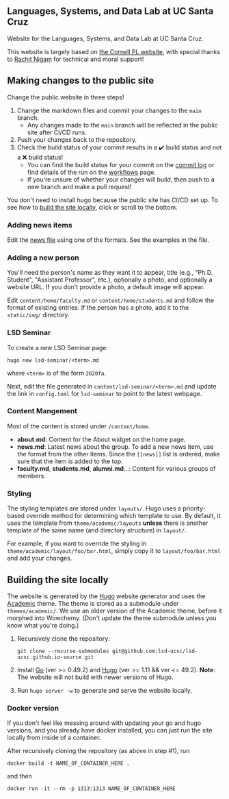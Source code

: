 Languages, Systems, and Data Lab at UC Santa Cruz
-------------------------------------------------

Website for the Languages, Systems, and Data Lab at UC Santa Cruz.

This website is largely based on [the Cornell PL website](https://github.com/cornell-pl/pl.cs.cornell.edu), with special thanks to 
[Rachit Nigam](https://rachitnigam.com) for technical and moral support!

## Making changes to the public site

Change the public website in three steps!

1. Change the markdown files and commit your changes to the `main` branch.
    * Any changes made to the `main` branch will be reflected in the public site after CI/CD runs.
1. Push your changes back to the repository.
1. Check the build status of your commit results in a :heavy_check_mark: build status and not a :x: build status!
    * You can find the build status for your commit
      on the [commit log](https://github.com/lsd-ucsc/lsd-ucsc.github.io-source/commits/main)
      or find details of the run on the [workflows](https://github.com/lsd-ucsc/lsd-ucsc.github.io-source/actions) page.
    * If you're unsure of whether your changes will build, then push to a new branch and make a pull request!

You don't need to install hugo because the public site has CI/CD set up. To see how to [build the site locally](#building-the-site-locally), click or scroll to the bottom.

### Adding news items

Edit the [news file][news] using one of the formats.
See the examples in the file.

[news]: content/home/news.md

### Adding a new person

You'll need the person's name as they want it to appear, title (e.g., "Ph.D. Student", "Assistant Professor", etc.), optionally a photo, and optionally a website URL.  If you don't provide a photo, a default image will appear.

Edit `content/home/faculty.md` or `content/home/students.md` and follow the format of existing entries.  If the person has a photo, add it to the `static/img/` directory.

### LSD Seminar

To create a new LSD Seminar page:

```
hugo new lsd-seminar/<term>.md
```

where `<term>` is of the form `2020fa`.

Next, edit the file generated in `content/lsd-seminar/<term>.md` and update the
link in `config.toml` for `lsd-seminar` to point to the latest webpage.

### Content Mangement

Most of the content is stored under `/content/home`.

- **about.md**: Content for the About widget on the home page.
- **news.md**: Latest news about the group. To add a new news item, use the
  format from the other items. Since the `[[news]]` list is ordered, make sure
  that the item is added to the top.
- **faculty.md**, **students.md**, **alumni.md**...: Content for various groups
  of members.

### Styling

The styling templates are stored under `layouts/`. Hugo uses a priority-based
override method for determining which template to use. By default, it uses
the template from `theme/academic/layouts` **unless** there is another template
of the same name (and directory structure) in `layout/`.

For example, if you want to override the styling in
`theme/academic/layout/foo/bar.html`, simply copy it to `layout/foo/bar.html`
and add your changes.

## Building the site locally

The website is generated by the [Hugo][hugo] website generator and uses the
[Academic][academic] theme. The theme is stored as a submodule under
`themes/academic/`.  We use an older version of the Academic theme, before it morphed into Wowchemy.  (Don't update the theme submodule unless you know what you're doing.)

1. Recursively clone the repository:
   ```
   git clone --recurse-submodules git@github.com:lsd-ucsc/lsd-ucsc.github.io-source.git
   ```
2. Install [Go][go] (ver >= 0.49.2) and [Hugo][hugo] (ver >= 1.11 && ver <= 49.2). **Note**: The website will not build with newer versions of Hugo.

3. Run `hugo server -w` to generate and serve the website locally.

### Docker version

If you don't feel like messing around with updating your go and hugo versions, and you already have docker installed, you can just run the site locally from inside of a container.

After recursively cloning the repository (as above in step #1), run

```
docker build -t NAME_OF_CONTAINER_HERE .
```

and then

```
docker run -it --rm -p 1313:1313 NAME_OF_CONTAINER_HERE
```

[hugo]: https://github.com/gohugoio/hugo/releases/tag/v0.49.2
[go]: https://golang.org/
[academic]: https://github.com/gcushen/hugo-academic
